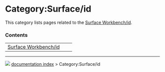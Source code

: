 # Category:Surface/id
This category lists pages related to the [Surface Workbench/id](Surface_Workbench/id.md).

### Contents

|     |     |     |
| --- | --- | --- |
| [Surface Workbench/id](Surface_Workbench/id.md) |



---
![](images/Right_arrow.png) [documentation index](../README.md) > Category:Surface/id
